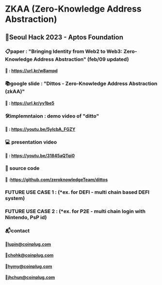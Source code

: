 # ZKAA (Zero-Knowledge Address Abstraction)

## 📌Seoul Hack 2023 - Aptos Foundation <br/>

### 📋paper : "Bringing Identity from Web2 to Web3: Zero-Knowledge Address Abstraction" (feb/09 updated) <br/>
#### 🔗 : https://url.kr/w8ampd

### 📚google slide : "Dittos - Zero-Knowledge Address Abstraction (zkAA)" <br/>
#### 🔗 : https://url.kr/yv1be5

### 🛠️implemntaion : demo video of "ditto" <br/>
#### 🔗 : https://youtu.be/5yIcbA_FGZY

### 💻 presentation video<br/>
#### 🔗 : https://youtu.be/31845aQTqi0

### 💽 source code <br />
#### 🔗 :https://github.com/zeroknowledgeTeam/dittos

### FUTURE USE CASE 1 : (*ex. for DEFI - multi chain based DEFI system)
### FUTURE USE CASE 2 : (*ex. for P2E - multi chain login with Nintendo, PsP id)



### 📬contact</br>
  #### 📮lupin@coinplug.com</br>
  #### 📮chohk@coinplug.com</br>
  #### 📮hymy@coinplug.com</br>
  #### 📮jhchun@coinplug.com</br>
